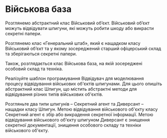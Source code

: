 # Військова база

Розглянемо абстрактний клас Військовий об’єкт.
Військовий об’єкт можуть відвідувати шпигуни, 
які можуть робити шкоду або викрасти секретні папери.

Розглянемо клас «Генеральний штаб», який є нащадком класу Військовий
об’єкт та у якому зосереджений старший офіцерський склад 
та зберігаються секретні папери. 

Також, розглядається клас Військова база, на якій зосереджені особовий склад та техніка.

Реалізуйте шаблон програмування Відвідувач для 
моделювання процесу відвідування військових об'єктів шпигунами.
Для цього опишіть абстрактний клас Шпигун, що містить абстрактні методи
для відвідування різних типів військових об'єктів.

Розгляньте два типи шпигунів – Секретний агент та Диверсант – нащадки класу Шпигун.
Метою відвідування військового об'єкту класу Секретний агент є збір або викрадення секретної інформації.
Метою відвідування військового об'єкту шпигуном Диверсант є знищення секретної документації,
знищення особового складу та техніки військового об'єкту.
